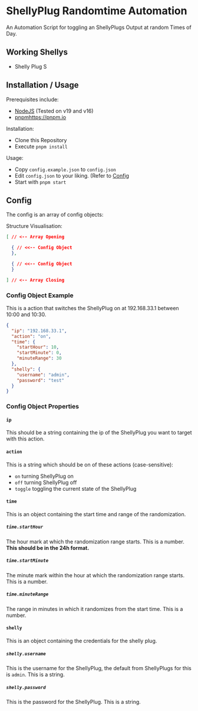 # ShellyPlug Randomtime Automation

An Automation Script for toggling an ShellyPlugs Output at random Times of Day.

## Working Shellys

- Shelly Plug S

## Installation / Usage

Prerequisites include:
- [NodeJS](https://nodejs.org) (Tested on v19 and v16)
- [pnpm](https://pnpm.io)https://pnpm.io

Installation:
- Clone this Repository
- Execute `pnpm install`

Usage:
- Copy `config.example.json` to `config.json`
- Edit `config.json` to your liking. (Refer to [Config](#Config)
- Start with `pnpm start`

## Config

The config is an array of config objects:

Structure Visualisation:
```json
[ // <-- Array Opening

  { // <<-- Config Object
  },

  { // <<-- Config Object
  }

] // <-- Array Closing
```

### Config Object Example

This is a action that switches the ShellyPlug on at 192.168.33.1 between 10:00 and 10:30.

```json
{
  "ip": "192.168.33.1",
  "action": "on",
  "time": {
    "startHour": 10,
    "startMinute": 0,
    "minuteRange": 30
  },
  "shelly": {
    "username": "admin",
    "password": "test"
  }
}
```

### Config Object Properties

#### `ip`

This should be a string containing the ip of the ShellyPlug you want to target with this action.

#### `action`

This is a string which should be on of these actions (case-sensitive):
- `on` turning ShellyPlug on
- `off` turning ShellyPlug off
- `toggle` toggling the current state of the ShellyPlug

#### `time`

This is an object containing the start time and range of the randomization.

##### `time.startHour`

The hour mark at which the randomization range starts. This is a number. **This should be in the 24h format.**

##### `time.startMinute`

The minute mark within the hour at which the randomization range starts. This is a number.

##### `time.minuteRange`

The range in minutes in which it randomizes from the start time. This is a number.

#### `shelly`

This is an object containing the credentials for the shelly plug.

##### `shelly.username`

This is the username for the ShellyPlug, the default from ShellyPlugs for this is `admin`. This is a string.

##### `shelly.password`

This is the password for the ShellyPlug. This is a string.
